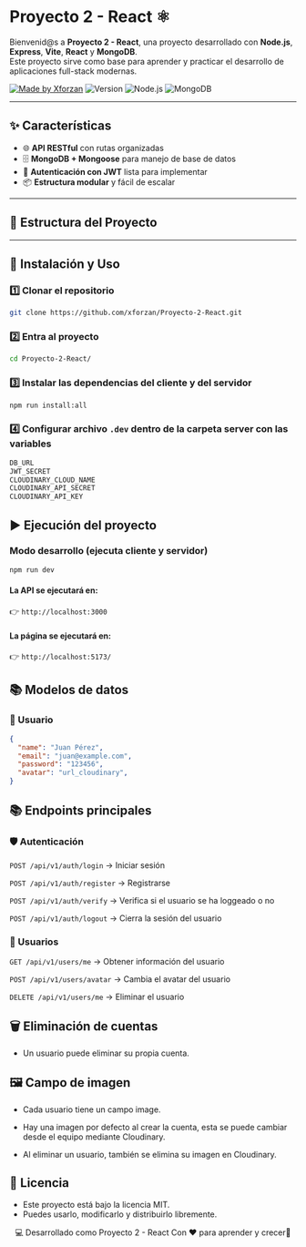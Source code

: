 # Proyecto 2 - React ⚛️

Bienvenid@s a **Proyecto 2 - React**, una proyecto desarrollado con **Node.js**, **Express**, **Vite**, **React** y **MongoDB**.  
Este proyecto sirve como base para aprender y practicar el desarrollo de aplicaciones full-stack modernas.

[![Made by Xforzan](https://img.shields.io/badge/Made%20by-Xforzan-blue)](https://github.com/xforzan)
![Version](https://img.shields.io/badge/Version-1.0.0-orange)
![Node.js](https://img.shields.io/badge/Node.js-22.x-brightgreen)
![MongoDB](https://img.shields.io/badge/MongoDB-Atlas-lightgreen)

---

## ✨ Características

- 🌐 **API RESTful** con rutas organizadas
- 🗄️ **MongoDB + Mongoose** para manejo de base de datos
- 🔐 **Autenticación con JWT** lista para implementar
- 📦 **Estructura modular** y fácil de escalar


---

## 📂 Estructura del Proyecto

---

## 🚀 Instalación y Uso

### 1️⃣ Clonar el repositorio
```bash
git clone https://github.com/xforzan/Proyecto-2-React.git
```
### 2️⃣ Entra al proyecto
```bash
cd Proyecto-2-React/
```

### 3️⃣ Instalar las dependencias del cliente y del servidor
```bash
npm run install:all
```
### 4️⃣ Configurar archivo `.dev` dentro de la carpeta server con las variables
```bash
DB_URL
JWT_SECRET
CLOUDINARY_CLOUD_NAME
CLOUDINARY_API_SECRET
CLOUDINARY_API_KEY
```
## ▶️ Ejecución del proyecto
### Modo desarrollo (ejecuta cliente y servidor)
```bash
npm run dev
```
#### La API se ejecutará en:
👉 `http://localhost:3000`

#### La página se ejecutará en:
👉 `http://localhost:5173/`

## 📚 Modelos de datos
### 👤 Usuario
```json
{
  "name": "Juan Pérez",
  "email": "juan@example.com",
  "password": "123456",
  "avatar": "url_cloudinary",
}
```

## 📚 Endpoints principales
### 🛡️ Autenticación 

`POST /api/v1/auth/login` → Iniciar sesión

`POST /api/v1/auth/register` → Registrarse

`POST /api/v1/auth/verify` → Verifica si el usuario se ha loggeado o no

`POST /api/v1/auth/logout` → Cierra la sesión del usuario

### 👤 Usuarios

`GET /api/v1/users/me` → Obtener información del usuario

`POST /api/v1/users/avatar` → Cambia el avatar del usuario

`DELETE /api/v1/users/me` → Eliminar el usuario


## 🗑️ Eliminación de cuentas

- Un usuario puede eliminar su propia cuenta.

## 🖼️ Campo de imagen

- Cada usuario tiene un campo image.

- Hay una imagen por defecto al crear la cuenta, esta se puede cambiar desde el equipo mediante Cloudinary.

- Al eliminar un usuario, también se elimina su imagen en Cloudinary.


## 📜 Licencia

- Este proyecto está bajo la licencia MIT.
- Puedes usarlo, modificarlo y distribuirlo libremente.

<div align="center">

💻 Desarrollado como Proyecto 2 - React
Con ❤️ para aprender y crecer🚀

</div>

